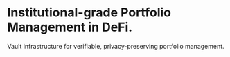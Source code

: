 # Institutional-grade Portfolio Management in DeFi.

Vault infrastructure for verifiable, privacy-preserving portfolio management.
